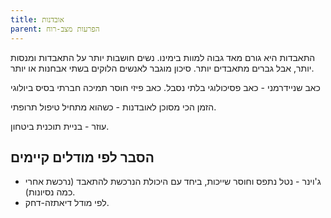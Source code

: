 ```yaml
---
title: אובדנות
parent: הפרעות מצב-רוח
---
```


התאבדות היא גורם מאד גבוה למוות בימינו.
נשים חושבות יותר על התאבדות ומנסות יותר, אבל גברים מתאבדים יותר.
סיכון מוגבר לאנשים הלוקים בשתי אבחנות או יותר.

כאב שניידרמני - כאב פסיכולוגי בלתי נסבל.
כאב פיזי
חוסר תמיכה חברתי
בסיס ביולוגי

הזמן הכי מסוכן לאובדנות - כשהוא מתחיל טיפול תרופתי.

עוזר - בניית תוכנית ביטחון.

## הסבר לפי מודלים קיימים
- ג'וינר - נטל נתפס וחוסר שייכות, ביחד עם היכולת הנרכשת להתאבד (נרכשת אחרי כמה נסיונות).
- לפי מודל דיאתזה-דחק.